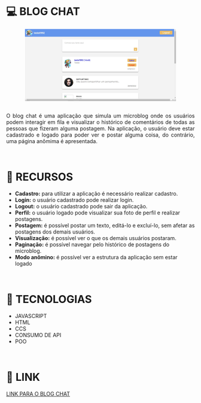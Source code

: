 <h1>💻 BLOG CHAT</h1>

<div style="display:flex; justify-content:center">
<img width="80%" src="./src/assets/blog-chat.jpg"/>
</div>
<br>

<p style="text-align:justify">O blog chat é uma aplicação que simula um microblog onde os usuários podem interagir em fila e visualizar o histórico de comentários de todas as pessoas que fizeram alguma postagem. Na aplicação, o usuário deve estar cadastrado e logado para poder ver e postar alguma coisa, do contrário, uma página anômima é apresentada.</p><br>

<h1>🔨 RECURSOS</h1>

<ul>
<li><strong>Cadastro:</strong> para utilizar a aplicação é necessário realizar cadastro.</li>
<li><strong>Login:</strong> o usuário cadastrado pode realizar login.</li>
<li><strong>Logout:</strong> o usuário cadastrado pode sair da aplicação.</li>
<li><strong>Perfil:</strong> o usuário logado pode visualizar sua foto de perfil e realizar postagens.</li>
<li><strong>Postagem:</strong> é possível postar um texto, editá-lo e excluí-lo, sem afetar as postagens dos demais usuários.</li>
<li><strong>Visualização:</strong> é possível ver o que os demais usuários postaram.</li>
<li><strong>Paginação:</strong> é possível navegar pelo histórico de postagens do microblog.</li>
<li><strong>Modo anômino:</strong> é possível ver a estrutura da aplicação sem estar logado</li>
</ul><br>

<h1>🚀 TECNOLOGIAS</h1>

<ul>
<li>JAVASCRIPT</li>
<li>HTML</li>
<li>CCS</li>
<li>CONSUMO DE API</li>
<li>POO</li>
</ul><br>

<h1>🔗 LINK</h1>

<a href="https://project-js-blog-chat.vercel.app/" target="_blank">LINK PARA O BLOG CHAT</a>
